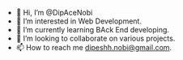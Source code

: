 - 👋 Hi, I’m @DipAceNobi
- 👀 I’m interested in Web Development.
- 🌱 I’m currently learning BAck End developing.
- 💞️ I’m looking to collaborate on various projects.
- 📫 How to reach me dipeshh.nobi@gmail.com.

<!---
DipAceNobi/DipAceNobi is a ✨ special ✨ repository because its `README.md` (this file) appears on your GitHub profile.
You can click the Preview link to take a look at your changes.
--->

